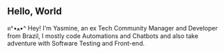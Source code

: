 ## Hello, World
ฅ^•ﻌ•^ Hey! I'm Yasmine, an ex Tech Community Manager and Developer from Brazil, I mostly code Automations and Chatbots and also take adventure with Software Testing and Front-end. 

